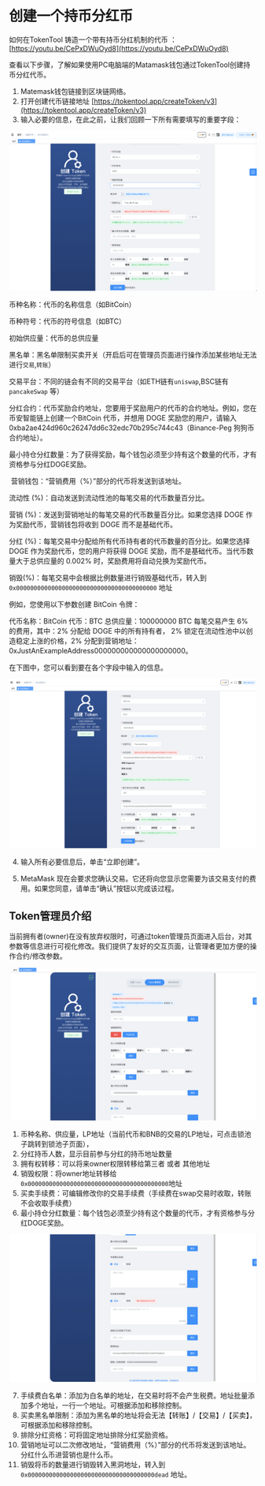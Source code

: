 # 创建一个持币分红币

如何在TokenTool 铸造一个带有持币分红机制的代币 ： [https://youtu.be/CePxDWuOyd8](https://youtu.be/CePxDWuOyd8)

查看以下步骤，了解如果使用PC电脑端的Matamask钱包通过TokenTool创建持币分红代币。

1. Matemask钱包链接到区块链网络。
2. 打开创建代币链接地址 [https://tokentool.app/createToken/v3](https://tokentool.app/createToken/v3)
3. 输入必要的信息，在此之前，让我们回顾一下所有需要填写的重要字段：


![Snipaste_2022-05-06_22-43-21](../.gitbook/assets/v3/Snipaste_2022-05-06_22-43-21.png)



币种名称：代币的名称信息（如BitCoin）

币种符号：代币的符号信息（如BTC）

初始供应量：代币的总供应量

黑名单：黑名单限制买卖开关（开启后可在管理员页面进行操作添加某些地址无法进行`交易`,`转账`）

交易平台：不同的链会有不同的交易平台（如ETH链有`uniswap`,BSC链有`pancakeSwap` 等）

分红合约：代币奖励合约地址，您要用于奖励用户的代币的合约地址。例如，您在币安智能链上创建一个BitCoin 代币，并想用 DOGE 奖励您的用户，请输入 0xba2ae424d960c26247dd6c32edc70b295c744c43（Binance-Peg 狗狗币合约地址）。

最小持仓分红数量：为了获得奖励，每个钱包必须至少持有这个数量的代币，才有资格参与分红DOGE奖励。

​	营销钱包：“营销费用（%）”部分的代币将发送到该地址。

流动性 (%)：自动发送到流动性池的每笔交易的代币数量百分比。

营销 (%)：发送到营销地址的每笔交易的代币数量百分比。如果您选择 DOGE 作为奖励代币，营销钱包将收到 DOGE 而不是基础代币。

分红 (%)：每笔交易中分配给所有代币持有者的代币数量的百分比。如果您选择 DOGE 作为奖励代币，您的用户将获得 DOGE 奖励，而不是基础代币。当代币数量大于总供应量的 0.002% 时，奖励费用将自动兑换为奖励代币。

销毁(%)：每笔交易中会根据比例数量进行销毁基础代币，转入到`0x0000000000000000000000000000000000000000` 地址



例如，您使用以下参数创建 BitCoin 令牌：

代币名称：BitCoin 代币：BTC 总供应量：100000000 BTC 每笔交易产生 6% 的费用，其中：2% 分配给 DOGE 中的所有持有者， 2% 锁定在流动性池中以创造稳定上涨的价格，2% 分配到营销地址：0xJustAnExampleAddress000000000000000000000。

在下图中，您可以看到要在各个字段中输入的信息。

![create token](../.gitbook/assets/v3/Snipaste_2022-05-06_23-05-37.png)



4. 输入所有必要信息后，单击“立即创建”。

5. MetaMask 现在会要求您确认交易。它还将向您显示您需要为该交易支付的费用。如果您同意，请单击“确认”按钮以完成该过程。

## Token管理员介绍

当前拥有者(owner)在没有放弃权限时，可通过token管理员页面进入后台，对其参数等信息进行可视化修改。我们提供了友好的交互页面，让管理者更加方便的操作合约/修改参数。



![token-admin](../.gitbook/assets/v3/Snipaste_2022-05-07_12-16-43.png)

1. 币种名称、供应量，LP地址（当前代币和BNB的交易的LP地址，可点击锁池子跳转到锁池子页面），
2. 分红持币人数，显示目前参与分红的持币地址数量
3. 拥有权转移：可以将来owner权限转移给第三者 或者 其他地址
4. 销毁权限：将owner地址转移给 `0x0000000000000000000000000000000000000000`地址
5. 买卖手续费：可编辑修改你的交易手续费（手续费在swap交易时收取，转账不会收取手续费）
6. 最小持仓分红数量：每个钱包必须至少持有这个数量的代币，才有资格参与分红DOGE奖励。





![token-admin](../.gitbook/assets/v3/Snipaste_2022-05-07_12-17-00.png)

7. 手续费白名单：添加为白名单的地址，在交易时将不会产生税费。地址批量添加多个地址，一行一个地址。可根据添加和移除控制。
8. 买卖黑名单限制：添加为黑名单的地址将会无法【转账】/【交易】/【买卖】，可根据添加和移除控制。
9. 排除分红资格：可将固定地址排除分红奖励资格。
10. 营销地址可以二次修改地址，“营销费用（%）”部分的代币将发送到该地址。分红什么币进营销也是什么币。
11. 销毁将币的数量进行销毁转入黑洞地址，转入到`0x000000000000000000000000000000000000dead` 地址。

